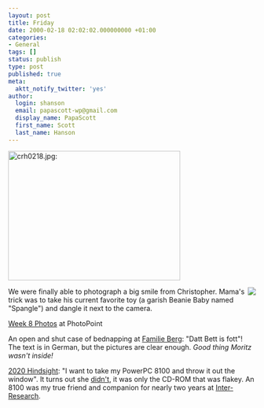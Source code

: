 ```yaml
---
layout: post
title: Friday
date: 2000-02-18 02:02:02.000000000 +01:00
categories:
- General
tags: []
status: publish
type: post
published: true
meta:
  aktt_notify_twitter: 'yes'
author:
  login: shanson
  email: papascott-wp@gmail.com
  display_name: PapaScott
  first_name: Scott
  last_name: Hanson
---
```

<p><img src="http://www.papascott.de/wordpress/wp-content/uploads/2000/02/crh0218.jpg" height="263" width="350" border="0" alt="crh0218.jpg: " /></p>
<p><img src="http://shanson.editthispage.com/picture$156" align="right" />We were finally able to photograph a big smile from Christopher. Mama's trick was to take his current favorite toy (a garish Beanie Baby named "Spangle") and dangle it next to the camera.</p>
<p><a href="http://albums.photopoint.com/j/AlbumIndex?u=185392&a=1898060">Week 8 Photos</a> at PhotoPoint </p>
<p>An open and shut case of bednapping at <a href="http://familieberg.editthispage.com/2000/02/15">Familie Berg</a>: "Datt Bett is fott"! The text is in German, but the pictures are clear enough. <i>Good thing Moritz wasn't inside!</i></p>
<p><a href="http://2020hindsight.editthispage.com/discuss/msgReader$253">2020 Hindsight</a>: "I want to take my PowerPC 8100 and throw it out the window". It turns out she <a href="http://2020hindsight.editthispage.com/2000/02/17">didn't</a>, it was only the CD-ROM that was flakey. An 8100 was my true friend and companion for nearly two years at <a href="http://www.int-res.com">Inter-Research</a>.</p>
